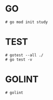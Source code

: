 # GO
```shell
# go mod init study
```

# TEST
```shell
# gotest --all ./
# go test -v
```

# GOLINT
```shell
# golint
```

